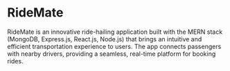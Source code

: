 # RideMate
RideMate is an innovative ride-hailing application built with the MERN stack (MongoDB, Express.js, React.js, Node.js) that brings an intuitive and efficient transportation experience to users. The app connects passengers with nearby drivers, providing a seamless, real-time platform for booking rides.
